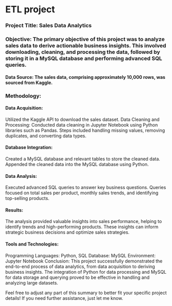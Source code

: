 # ETL project

### Project Title: Sales Data Analytics

### Objective: The primary objective of this project was to analyze sales data to derive actionable business insights. This involved downloading, cleaning, and processing the data, followed by storing it in a MySQL database and performing advanced SQL queries.

#### Data Source: The sales data, comprising approximately 10,000 rows, was sourced from Kaggle.

### Methodology:

#### Data Acquisition:
Utilized the Kaggle API to download the sales dataset.
Data Cleaning and Processing:
Conducted data cleaning in Jupyter Notebook using Python libraries such as Pandas.
Steps included handling missing values, removing duplicates, and converting data types.
#### Database Integration:
Created a MySQL database and relevant tables to store the cleaned data.
Appended the cleaned data into the MySQL database using Python.
#### Data Analysis:
Executed advanced SQL queries to answer key business questions.
Queries focused on total sales per product, monthly sales trends, and identifying top-selling products.
#### Results: 
The analysis provided valuable insights into sales performance, helping to identify trends and high-performing products. These insights can inform strategic business decisions and optimize sales strategies.

#### Tools and Technologies:

Programming Languages: Python, SQL
Database: MySQL
Environment: Jupyter Notebook
Conclusion: This project successfully demonstrated the end-to-end process of data analytics, from data acquisition to deriving business insights. The integration of Python for data processing and MySQL for data storage and querying proved to be effective in handling and analyzing large datasets.

Feel free to adjust any part of this summary to better fit your specific project details! If you need further assistance, just let me know.



